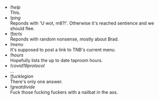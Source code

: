 - *!help*  
    This.
- *!ping*  
    Reponds with 'U wot, m8?!'. Otherwise it's reached sentience and we should flee.
- *!facts*  
    Reponds with random nonsense, mostly about Brad.
- *!menu*  
    It's supposed to post a link to TNB's current menu.
- *!hours*  
    Hopefully lists the up to date taproom hours.
- *!covid19protocol*  
    ...
- *!fucklegion*  
    There's only one answer.
- *!greatdivide*  
    Fuck those fucking fuckers with a nailbat in the ass.

